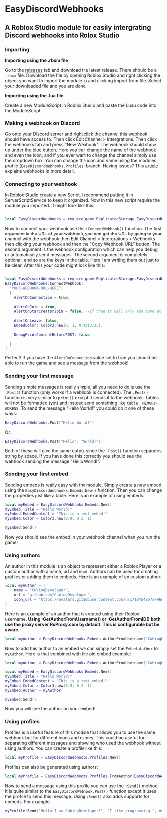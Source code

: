 # EasyDiscordWebhooks
## A Roblox Studio module for easily intergrating Discord webhooks into Rolox Studio

### Importing

**Importing using the .rbxm file**

Go to the [releases](https://github.com/CubingDeveloper/EasyDiscordWebhooks/releases) tab and download the latest release. There should be a `.rbxm` file. Download the file by opening Roblox Studio and right clicking the object you want to import the module to and clicking import from file. Select your downloaded file and you are done.

**Importing using the .lua file**

Create a new ModuleScript in Roblox Studio and paste the Luau code into the ModuleScript.

### Making a webhook on Discord
Go onto your Discord server and right click the channel this webhook should have access to. Then click Edit Channel > Intergrations. Then click the webhooks tab and press "New Webhook". The webhook should show up under the blue button. Here you can change the name of the webhook and even the icon, and if you ever want to change the channel simply use the dropdown box. You can change the icon and name using the modules profile (`EasyDiscordWebhooks.Profiles`) branch. Having issues? This [article](https://support.discord.com/hc/en-us/articles/228383668-Intro-to-Webhooks) explains webhooks in more detail.

### Connecting to your webhook
In Roblox Studio create a new Script. I recommend putting it in ServerScriptService to keep it organized. Now in this new script require the module you imported. It might look like this:
```lua

local EasyDiscordWebhooks = require(game.ReplicatedStorage.EasyDiscordWebhooks)

```
Now to connect your webhook use the `:ConnectWebhook()` function. The first argument is the URL of your webhook, you can get the URL by going to your channel with the webhook then Edit Channel > Intergrations > Webhooks then clicking your webhook and then the "Copy Webhook URL" button. The second argument is the webhook configuration which can help you debug or automatically send messages. The second argument is completely optional, and so are the keys in the table. Here I am writing them out just to be clear. After this your code might look like this:
```lua

local EasyDiscordWebhooks = require(game.ReplicatedStorage.EasyDiscordWebhooks)
EasyDiscordWebhooks:ConnectWebhook(
  "YOUR-WEBHOOK-URL-HERE",
  {
  	AlertOnConnection = true,
  
  	AlertOnJoin = true,
  	AlertOnStarCreatorJoin = false, --If true it will only add some extra effects, not completely remove it as long as AlertOnJoin is true
  	
  	AlertOnLeave: false,
  	EmbedColor: Color3.new(0, 1, 0.0313725),
  	
  	DebugPrintContentBeforePOST: false
	
  }
)

```
Perfect! If you have the `AlertOnConnection` value set to true you should be able to run the game and see a message from the webhook!

### Sending your first message
Sending simple messages is really simple, all you need to do is use the `.Post()` function (only works if a webhook is connected). The `.Post()` function is very similar to `print()` except it sends it to the webhook. Tables will not be formatted (yet) and instead send something like `table: MEMORY-ADRESS`. To send the message "Hello World!" you could do it one of these ways:

```lua
EasyDiscordWebhooks.Post("Hello World!")
```
Or:
```lua
EasyDiscordWebhooks.Post("Hello", "World!")
```
Both of these will give the same output since the `.Post()` function separates string by space. If you have done this correctly you should see the webhook sending the message "Hello World!". 

### Sending your first embed
Sending embeds is really easy with the module. Simply create a new embed using the `EasyDiscordWebhooks.Embeds.New()` function. Then you can change the properties just like a table. Here is an example of using embeds.
```lua
local myEmbed = EasyDiscordWebhooks.Embeds.New()
myEmbed.Title = "Hello World!"
myEmbed.EmbedContent = "This is a test embed!"
myEmbed.Color = Color3.new(0.9, 0.2, 1)

myEmbed:Send()
```
Now you should see the embed in your webhook channel when you run the game! 

### Using authors
An author in this module is an object to represent either a Roblox Player or a custom author with a name, url and icon. Authors can be used for creating profiles or adding them to embeds. Here is an example of an custom author:
```lua
local myAuthor = {
	name = "CubingDeveloper",
	url = "github.com/CubingDeveloper",
	icon_url = "https://avatars.githubusercontent.com/u/171845485?s=96&v=4"
}

```
Here is an example of an author that is created using their Roblox username. **Using :GetAuthorFromUsername() or :GetAuthorFromID() both use the proxy server RoProxy.com by default. This is configurable but be aware.**
```lua
local myAuthor = EasyDiscordWebhooks.Embeds.AuthorFromUsername("CubingDeveloper")
```
Now to add this author to an embed we can simply set the `Embed.Author` to `myAuthor`. Here is that combined with the old embed example:
```lua
local myAuthor = EasyDiscordWebhooks.Embeds.AuthorFromUsername("CubingDeveloper")

local myEmbed = EasyDiscordWebhooks.Embeds.New()
myEmbed.Title = "Hello World!"
myEmbed.EmbedContent = "This is a test embed!"
myEmbed.Color = Color3.new(0.9, 0.2, 1)
myEmbed.Author = myAuthor

myEmbed:Send()
```
Now you will see the author on your embed!

### Using profiles
Profiles is a useful feature of this module that allows you to use the same webhook but for different icons and names. This could be useful for separating different messages and showing who used the webhook without using authors. You can create a profile like this:
```lua
local myProfile = EasyDiscordWebhooks.Profiles.New()
```
Profiles can also be generated using authors:
```lua
local myProfile = EasyDiscordWebhooks.Profiles.FromAuthor(EasyDiscordWebhooks.Embeds.AuthorFromUsername("CubingDeveloper"))
```
Now to send a message using this profile you can use the `:Send()` method. It is quite similar to the `EasyDiscordWebhook.Post()` function except it uses the profile to send this message. Using `:Send()` also adds supports for embeds. For example:
```lua
myProfile:Send("Hello I am CubingDeveloper!", "I like programming.", myEmbed --[[Not defined in this code snippet and is just an example]])
```
